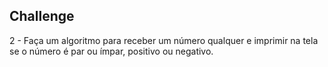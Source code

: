 ## Challenge
2 - Faça um algoritmo para receber um número qualquer e imprimir na tela se o número é par ou ímpar, positivo ou negativo.
